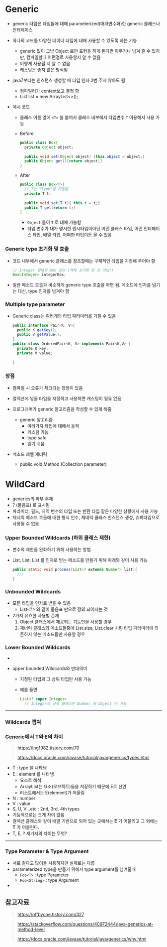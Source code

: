 # Generic

- generic 타입은 타입들에 대해 parameterized(매개변수화)한 generic 클래스나 인터페이스
- 하나의 코드를 다양한 데이터 타입에 대해 사용할 수 있도록 하는 기능
  - generic 없이 그냥 Object 로만 표현을 하게 된다면 아무거나 넘겨 줄 수 있지만, 컴파일할때 어떤걸로 사용할지 알 수 없음
  - 어떻게 사용될 지 알 수 없음
  - 캐스팅은 좋지 않은 방식임
- java7부터는 인스턴스 생성할 때 타입 인자 2번 주지 않아도 됨
  - 컴파일러가 context보고 결정 함
  - List<Integer> list = new ArrayList<>();

- 예시 코드

  - 클래스 이름 옆에 `<T>` 를 붙여서 클래스 내부에서 타입변수 `T` 이용해서 사용 가능

  - Before

    ```java
    public class Box{
      private Object object;
      
      public void set(Object object) {this.object = object;}
      public Object get(){return object;}
    }
    ```

  - After

    ```java
    public class Box<T>{
      // T는 "Type"을 지칭함
      private T t;
      
      public void set(T t){ this.t = t;}
      public T get(return t;)
    }
    ```

    - `Object` 들이 `T` 로 대체 가능함
    - 타입 변수가 내가 명시한 원시타입이아닌 어떤 클래스 타입, 어떤 인터페이스 타입, 배열 타입, 어떠한 타입이든 올 수 있음



### Generic type 초기화 및 호출

- 코드 내부에서 generic 클래스를 참조할때는 구체적인 타입을 지정해 주어야 함

  ```java
  // Integer 형태의 Box 선언 (객체 초기화 한 것 아님!)
  Box<Integer> integerBox;
  ```

- 일반 메소드 호출과 비슷하게 generic type 호출을 하면 됨. 메소드에 인자를 넘기는 대신, type 인자를 넘겨야 함

   

### Multiple type parameter

- Generic class는 여러개의 타입 파라미터를 가질 수 있음

  ```java
  public interface Pair<K, V>{
    public K getKey();
    public V getValue();
  }
  public class OrderedPair<K, V> implements Pair<K,V> {
    private K key;
    private V value;
    
  }
  ```

  



### 장점

- 컴파일 시 오류가 체크되는 장점이 있음
- 컬렉션에 넣을 타입을 지정하고 사용하면 캐스팅이 필요 없음
- 프로그래머가 generic 알고리즘을 작성할 수 있게 해줌
  - generic 알고리즘 
    - 여러가지 타입에 대해서 동작
    - 커스텀 가능
    - type safe
    - 읽기 쉬움



- 메소드 레벨 제너릭
  - public <T extends Number> void Method (Collection <T> parameter)



# WildCard

- generics의 하부 주제
- ? (물음표) 로 표시됨
- 파라미터, 필드, 지역 변수의 타입 또는 반환 타입 같은 다양한 상황에서 사용 가능
- 제네릭 메소드 호출에 대한 형식 인수, 제네릭 클래스 인스턴스 생성, 슈퍼타입으로 사용될 수 없음

### Upper Bounded Wildcards (하위 클래스 제한)

- 변수의 제한을 완화하기 위해 사용하는 방법

- List<Integer>, List<Double>, List<Number> 를 인자로 받는 메소드를 만들기 위해 아래와 같이 사용 가능

  ```java
  public static void process(List<? extends Number> list){
    ///
  }
  ```

### Unbounded Wildcards

- 모든 타입을 인자로 받을 수 있음
  - List<?> 와 같이 물음표 만으로 정의 되어지는 것
- 2가지 유효한 사용법 존재
  1. Object 클래스에서 제공되는 기능만을 사용할 경우
  2. 제너릭 클래스의 메소드들중에 List.size, List.clear 처럼 타입 파라미터에 의존하지 않는 메소드들만 사용할 경우

### Lower Bounded Wildcards

- <? super A>

- upper bounded Wildcards와 반대의미

  - 지정된 타입과 그 상위 타입만 사용 가능

  - 예를 들면

    ```java
    List<? super Integer>
      // Integer의 상위 클래스인 Number 와 Object 만 가능
    ```


---

### Wildcards 캡쳐





### Generic에서 T와 E의 차이

> https://lng1982.tistory.com/70
>
> https://docs.oracle.com/javase/tutorial/java/generics/types.html

- T : type 을 나타냄
- E : element 를 나타냄
  - 요소로 해석
  - ArrayList는 요소(오브젝트)들을 저장하기 때문에 E로 선언
  - 리스트에서는 E(element)가 어울림
- N : number
- V : value
- S, U, V ..etc : 2nd, 3rd, 4th types
- 기능적으로는 크게 차이 없음
- 컬렉션 클래스와 같이 배열 기반으로 되어 있는 곳에서는 **E** 가 어울리고 그 외에는 **T** 가 어울린다.
- T, E, ? 세가지의 차이는 무엇?





---

### Type Parameter & Type Argument

- 서로 같다고 많이들 사용하지만 실제로는 다름
- parameterized type을 만들기 위해서 type argument를 넘겨줄때
  - `Foo<T>` : type Parameter
  - `Foo<String>` : type Argument
- 





## 참고자료

> https://offbyone.tistory.com/327

> https://stackoverflow.com/questions/40972444/java-generics-at-method-level
>
> https://docs.oracle.com/javase/tutorial/java/generics/why.html
